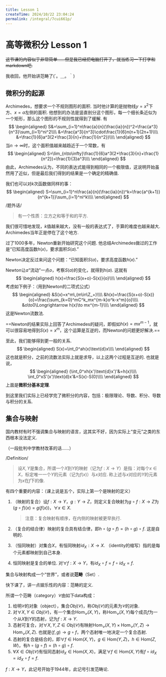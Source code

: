 ```yaml
---
title: Lesson 1
createTime: 2024/10/22 23:04:24
permalink: /integral/7cui661p/
---
```

# 高等微积分 Lesson 1

~~这节课的内容似乎非常简单……但是我已经把电脑打开了，就当练习一下打字和markdown吧.~~

我收回，他开始讲范畴了(´。＿。｀)

## 微积分的起源

Archimedes，想要求一个不规则图形的面积. 当时他计算的是抛物线$y=x^2$下方、$x=a$左侧的面积. 他想到的办法是竖直剖分这个图形，每一个细长条近似为一个矩形，那么这个图形的不规则性就得到了缓解. 有
$$
\begin{aligned}
S&=\sum_{i=1}^n\frac{a}{n}(\frac{ia}{n})^2=\frac{a^3}{n^3}\sum_{i=1}^ni^2\\\\
&=\frac{a^3}{n^3}\cdot\frac{1}{6}n(n+1)(2n+1)\\\\
&=\frac{1}{6}a^3(2+\frac{3}{n}+\frac{1}{n^2})\\\\
\end{aligned}
$$
当$n\to\infty$时，这个面积值越来越趋近于一个常数，有
$$
\begin{aligned}
S=\lim_{n\to\infty}\frac{1}{6}a^3(2+\frac{3}{n}+\frac{1}{n^2})=\frac{1}{3}a^3\\\\
\end{aligned}
$$
由此，Archimedes认为，不同的表达式能得到相同的一个极限值，这说明开始虽然用了近似，但是最后我们得到的结果是一个确定的精确值.

我们也可以对$k$次函数做同样的事：
$$
\begin{aligned}
S=\sum_{i=1}^n\frac{a}{n}(\frac{ia}{n})^k=\frac{a^{k+1}}{n^{k+1}}\sum_{i=1}^ni^k\\\\
\end{aligned}
$$
/题外话/

> 有一个性质：立方之和等于和的平方.

我们很可惜地发现，$k$值越来越大，没有一般的表达式了，手算的难度也越来越大. Archimedes当年正是停在了这个地方.

过了1000多年，Newton重新开始研究这个问题. 他总结Archimedes做过的工作是“已知高度函数$h(x)$，要求面积$S(a)$.”

Newton决定反过来问这个问题：“已知面积$S(a)$，要求高度函数$h(x)$.”

Newton让$a$“流动”一点$o$，考察$S(a)$的变化，就得到$h(a)$. 这就有
$$
\begin{aligned}
h(x)=\frac{S(x+o)-S(x)}{o}\\\\
\end{aligned}
$$
考虑如下例子：（用到Newton的二项式公式）
$$
\begin{aligned}
&S(x)=x^m\,(m\in\Z_+)\\\\
&h(x)=\frac{S(x+o)-S(x)}{o}=\frac{\sum_{k=0}^mC^k_mx^{m-k}o^k-x^m}{o}\\\\
&o\to0\Longrightarrow h(x)\to mx^{m-1}\\\\
\end{aligned}
$$
这是Newton流数法.

==Newton的结果实际上回答了Archimedes的疑问，即假如$h(x)=mx^{m-1}$，就可以很容易地得到$S(x)=x^m$，这个运算是互逆的，而Newton的问题更好解决.==

至此，我们能够得到更一般的关系.
$$
\begin{aligned}
S(x)=\int_0^ah(x)\text{d}x\\\\
\end{aligned}
$$
这也就是积分，之前的流数法实际上就是求导，以上这两个过程是互逆的. 也就是说，
$$
\begin{aligned}
(\int_0^xh(x')\text{d}x')'&=h(x)\\\\
\int_0^xS'(x')\text{d}x'&=S(x)-S(0)\\\\
\end{aligned}
$$
上面是**微积分基本定理**.

到这里我们实际上已经学完了微积分的内容，包括：极限理论、导数、积分、导数与积分的关系.

## 集合与映射

国内教材有时不强调集合与映射的语言，这其实不好，因为实际上“变元”之类的东西根本没法定义.

（一段批判中学教材改革的话……）

/Definition/

> 设$X,Y$是集合，所谓一个$X$到$Y$的映射（记为$f:X\to Y$）是指：对每个$x\in X$，标定唯一一个$Y$的元素（记为$f(x)$）与$x$对应. 称上述与$x$对应的$Y$的元素为$x$在$f$下的像.

有四个重要的内容：（课上说是五个，实际上第一个是映射的定义）

1. （映射的复合）设$f:X\to Y$，$g:Y\to Z$，则定义复合映射为$g\circ f:X\to Z$为$(g\circ f)(x)=g(f(x))$，$\forall x\in X$.

   > 注意：复合映射有顺序，在内侧的映射被更早执行.

2. （复合的结合律）映射的复合具有结合律，即$h\circ(g\circ f)=(h\circ g)\circ f$. 这是自明的.
3. （恒同映射）对集合$X$，有恒同映射$id_X:X\to X$. （identity的缩写）指的是每个元素都映射到自己本身.
4. 恒同映射是复合的单位. 对$\forall f:X\to Y$，有$id_X\circ f=f\circ id_X=f$.

集合与映射构成一个“世界”，或者说**范畴**（Set）.

快下课了，讲一点娱乐性的内容：范畴的定义.

所谓一个范畴（category）$\mathscr{C}$由如下data构成：

1. 给明$\mathscr{C}$的对象（object），集合$Obj(\mathscr{C})$，称$Obj(\mathscr{C})$的元素为$\mathscr{C}$的对象.
2. 对$\forall X,Y\in Obj(\mathscr{C})$，有一个集合$\text{Hom}_\mathscr{C}(X,Y)$，称$\text{Hom}_\mathscr{C}(X,Y)$每个成员$f$为一个从$X$到$Y$的态射，记为$f:X\to Y$.
3. 态射可复合，对$\forall X,Y,Z\in Obj(\mathscr{C})$有映射$\text{Hom}_\mathscr{C}(X,Y)\times\text{Hom}_\mathscr{C}(Y,Z)\to\text{Hom}_\mathscr{C}(X,Z)$. 也就是$(f,g)\to g\circ f$，两个态射唯一地决定一个复合态射.
4. 态射的复合是结合的，即$\forall f\in\text{Hom}(X,Y)$，$g\in\text{Hom}(Y,Z)$，$h\in\text{Hom}(Z,W)$，有$h\circ(g\circ f)=(h\circ g)\circ f$.
5. $\forall X\in Obj(\mathscr{C})$有恒同态射$id_X\in\text{Hom}(X,X)$，满足$\forall f\in\text{Hom}(X,Y)$有$f\circ id_X=id_X\circ f=f$.

$f:X\to Y$，此记号开始于1944年，此记号引发范畴论.

